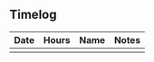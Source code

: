 ## Timelog

|  Date | Hours  | Name | Notes |
|-------|--------|------|-------|
|       |        |      |       |
